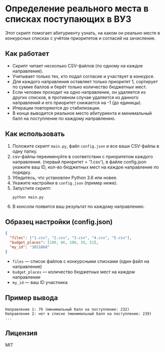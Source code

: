 # Определение реального места в списках поступающих в ВУЗ

Этот скрипт помогает абитуриенту узнать, на каком он реально месте в конкурсных списках с учётом приоритетов и согласий на зачисление.

## Как работает
- Скрипт читает несколько CSV-файлов (по одному на каждое направление).
- Учитывает только тех, кто подал согласие и участвует в конкурсе.
- Для каждого направления оставляет только приоритет 1, сортирует по сумме баллов и берёт только количество бюджетных мест.
- Если человек проходит на одно направление, он удаляется из других списков, в противном случае удаляется из данного направлений и его приоритет снижается на -1 (до единицы).
- Итерации повторяются до стабилизации.
- В конце выводится реальное место абитуриента и минимальный балл на поступление по каждому направлению.

## Как использовать
1. Положите скрипт `main.py`, файл `config.json` и все ваши CSV-файлы в одну папку.
2. csv-файлы переименуйте в соответствии с приоритетом каждого направления. (первый приоритет = '1.csv'), в файле config.json укажите ваш ID, кол-во бюджетных мест на каждое направление по порядку.
4. Убедитесь, что установлен Python 3.6 или новее.
5. Укажите настройки в `config.json` (пример ниже).
6. Запустите скрипт:
   ```
   python main.py
   ```
7. В консоли появится ваш результат по каждому направлению.

## Образец настройки (config.json)
```json
{
  "files": ["1.csv", "2.csv", "3.csv", "4.csv", "5.csv"],
  "budget_places": [100, 86, 100, 39, 52],
  "my_id": "3851868"
}
```
- `files` — список файлов с конкурсными списками (один файл на направление)
- `budget_places` — количество бюджетных мест на каждом направлении
- `my_id` — ваш ID участника

## Пример вывода
```
Направление 1: 79 (минимальный балл на поступление: 232)
Направление 2: нет в списке (минимальный балл на поступление: 239)
...
```

## Лицензия
MIT 
